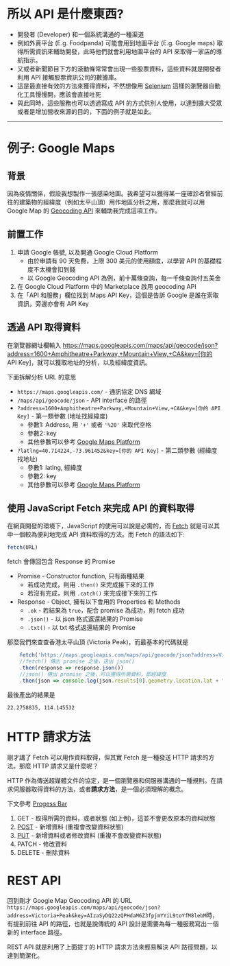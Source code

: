 # 所以 API 是什麼東西?
+ 開發者 (Developer) 和一個系統溝通的一種渠道
+ 例如外賣平台 (E.g. Foodpanda) 可能會用到地圖平台 (E.g. Google maps) 取得所需資訊來輔助開發，此時他們就會利用地圖平台的 API 來取得一家店的導航指示。
+ 又或者新聞節目下方的滾動條常常會出現一些股票資料，這些資料就是開發者利用 API 接觸股票資訊公司的數據庫。
+ 這是最直接有效的方法來獲得資料，不然想像用 [Selenium](https://www.selenium.dev/) 這樣的瀏覽器自動化工具慢慢開，應該會直接吐死
+ 與此同時，這些服務也可以透過寫成 API 的方式供別人使用，以達到擴大受眾或者是增加營收來源的目的，下面的例子就是如此。
<hr>

# 例子: Google Maps
## 背景
因為疫情關係，假設我想製作一張感染地圖。我希望可以獲得某一座確診者曾經前往的建築物的經緯度（例如太平山頂）用作地區分析之用，那麼我就可以用 Google Map 的 [Geocoding API](https://developers.google.com/maps/documentation/geocoding/overview?hl=zh-tw) 來輔助我完成這項工作。
## 前置工作
1. 申請 Google 帳號, 以及開通 Google Cloud Platform
   + 由於申請有 90 天免費，上限 300 美元的使用額度，以學習 API 的基礎程度不太機會扣到錢
   + 以 Google Geocoding API 為例，前十萬條查詢，每一千條查詢付五美金
2. 在 Google Cloud Platform 中的 Marketplace 啟用 geocoding API
3. 在「API 和服務」欄位找到 Maps API Key，這個是告訴 Google 是誰在索取資訊，旁邊亦會有 API Key

## 透過 API 取得資料 
在瀏覽器網址欄輸入 https://maps.googleapis.com/maps/api/geocode/json?address=1600+Amphitheatre+Parkway,+Mountain+View,+CA&key=[你的 API Key]，就可以獲取地址的分析，以及經緯度資訊。

下面拆解分析 URL 的意思
   + ```https://maps.googleapis.com/``` - 通訊協定 DNS 網域
   + ```/maps/api/geocode/json``` - API interface 的路徑
   + ```?address=1600+Amphitheatre+Parkway,+Mountain+View,+CA&key=[你的 API Key]``` - 第一類參數 (地址找經緯度)
     + 參數1: Address, 用 ```'+'``` 或者 ```'%20'``` 來取代空格
     + 參數2: key
     + 其他參數可以參考 [Google Maps Platform](https://developers.google.com/maps/documentation/geocoding/overview#ReverseGeocoding)
   + ```?latlng=40.714224,-73.961452&key=[你的 API Key]``` - 第二類參數 (經緯度找地址)
     + 參數1: latlng, 經緯度
     + 參數2: key
     + 其他參數可以參考 [Google Maps Platform](https://developers.google.com/maps/documentation/geocoding/overview#geocoding-lookup)
## 使用 JavaScript Fetch 來完成 API 的資料取得
在網頁開發的環境下，JavaScript 的使用可以說是必需的，而 [Fetch](https://developer.mozilla.org/zh-TW/docs/Web/API/Fetch_API/Using_Fetch) 就是可以其中一個較為便利地完成 API 資料取得的方法。而 Fetch 的語法如下:
```javascript
fetch(URL)
```
fetch 會傳回包含 Response 的 Promise
+ Promise - Constructor function, 只有兩種結果
  + 若成功完成，則用 ```.then()``` 來完成接下來的工作
  + 若沒有完成，則用 ```.catch()``` 來完成接下來的工作
+ Response - Object, 擁有以下會用的 Properties 和 Methods
  + ```.ok``` - 若結果為 ```true```，配合 promise 為成功，則 fetch 成功
  + ```.json()``` - 以 json 格式返還結果的 Promise
  + ```.txt()``` - 以 txt 格式返還結果的 Promise

那麼我們來查查香港太平山頂 (Victoria Peak)，而最基本的代碼就是
```javascript
    fetch('https://maps.googleapis.com/maps/api/geocode/json?address=Victoria+Peak&key=[Your Key]')
    //fetch() 傳出 promise 之後，送出 json()
    .then(response => response.json())  
    //json() 傳出 promise 之後，可以獲得所需資料，即經緯度
    .then(json => console.log(json.results[0].geometry.location.lat + ", " + json.results[0].geometry.location.lng)) 
```
最後產出的結果是
```
22.2758835, 114.145532
```

# HTTP 請求方法
剛才講了 Fetch 可以用作資料取得，但其實 Fetch 是一種發送 HTTP 請求的方法。那麼 HTTP 請求又是什麼呢？

HTTP 作為傳送超媒體文件的協定，是一個瀏覽器和伺服器溝通的一種規則。在請求伺服器取得資料的方法，或者**請求方法**，是一個必須理解的概念。

下文參考 [Progess Bar](https://progressbar.tw/posts/53)
1. GET - 取得所需的資料，或者狀態 (如上例)，這並不會更改原本的資料狀態
2. [POST](https://developer.mozilla.org/zh-CN/docs/Web/HTTP/Methods/POST) - 新增資料 (重複會改變資料狀態)
3. [PUT](https://developer.mozilla.org/zh-CN/docs/Web/HTTP/Methods/PUT) - 新增資料或者修改資料 (重複不會改變資料狀態)
4. PATCH - 修改資料
5. DELETE - 刪除資料

# REST API
回到剛才 Google Map Geocoding API 的 URL
```https://maps.googleapis.com/maps/api/geocode/json?address=Victoria+Peak&key=AIzaSyDQ22zQPHdaM6Z3fpjmYYiL9toYfM8lebM```時，有提到前往 API 的路徑，也就是說傳統的 API 設計是需要為每一種服務寫出一個新的 interface 路徑。

REST API 就是利用了上面提丁的 HTTP 請求方法來輕易解決 API 路徑問題，以達到簡潔化。
